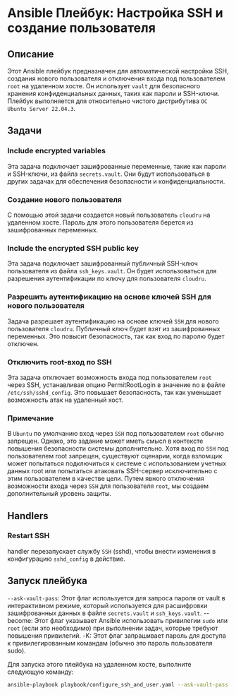 # Ansible Плейбук: Настройка SSH и создание пользователя

## Описание

Этот Ansible плейбук предназначен для автоматической настройки SSH, создания нового пользователя и отключения входа под пользователем `root` на удаленном хосте. Он использует `vault` для безопасного хранения конфиденциальных данных, таких как пароли и SSH-ключи. Плейбук выполняется для относительно чистого дистрибутива `ОС Ubuntu Server 22.04.3`.

## Задачи

### Include encrypted variables

Эта задача подключает зашифрованные переменные, такие как пароли и SSH-ключи, из файла `secrets.vault`. Они будут использоваться в других задачах для обеспечения безопасности и конфиденциальности.

### Создание нового пользователя

С помощью этой задачи создается новый пользователь `cloudru` на удаленном хосте. Пароль для этого пользователя берется из зашифрованных переменных.

### Include the encrypted SSH public key

Эта задача подключает зашифрованный публичный SSH-ключ пользователя из файла `ssh_keys.vault`. Он будет использоваться для разрешения аутентификации по ключу для пользователя `cloudru`.

### Разрешить аутентификацию на основе ключей SSH для нового пользователя

Задача разрешает аутентификацию на основе ключей `SSH` для нового пользователя `cloudru`. Публичный ключ будет взят из зашифрованных переменных. Это повысит безопасность, так как вход по паролю будет отключен.

### Отключить root-вход по SSH

Эта задача отключает возможность входа под пользователем `root` через SSH, устанавливая опцию PermitRootLogin в значение no в файле `/etc/ssh/sshd_config`. Это повышает безопасность, так как уменьшает возможность атак на удаленный хост. 

### Примечание

В `Ubuntu` по умолчанию вход через `SSH` под пользователем `root` обычно запрещен. Однако, это задание может иметь смысл в контексте повышения безопасности системы дополнительно. Хотя вход по `SSH` под пользователем root запрещен, существуют сценарии, когда взломщик может попытаться подключиться к системе с использованием учетных данных root или попытаться атаковать SSH-сервер исключительно с этим пользователем в качестве цели. Путем явного отключения возможности входа через `SSH` для пользователя `root`, мы создаем дополнительный уровень защиты. 


## Handlers

### Restart SSH

handler перезапускает службу `SSH` (sshd), чтобы внести изменения в конфигурацию `sshd_config` в действие.

## Запуск плейбука

`--ask-vault-pass`: Этот флаг используется для запроса пароля от vault в интерактивном режиме, который используется для расшифровки зашифрованных данных в файле `secrets.vault` и `ssh_keys.vault`.
--become: Этот флаг указывает Ansible использовать привилегии `sudo` или `root` (если это необходимо) при выполнении задач, которые требуют повышения привилегий.
-K: Этот флаг запрашивает пароль для доступа к привилегированным командам (обычно это пароль пользователя sudo).

Для запуска этого плейбука на удаленном хосте, выполните следующую команду:

``` bash
ansible-playbook playbook/configure_ssh_and_user.yaml --ask-vault-pass --become -K

